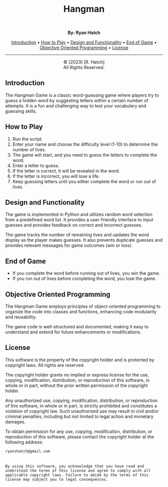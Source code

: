 <br>
<h1 align="center">Hangman</h1>
<br>

<p align="center">
  <strong>By: Ryan Hatch</strong><br>
</p>

<p align="center">
  <a href="#introduction">Introduction</a> •
  <a href="#how-to-play">How to Play</a> •
  <a href="#design-and-functionality">Design and Functionality</a> •
  <a href="#end-of-game">End of Game</a> •
  <a href="#objective-oriented-programming">Objective Oriented Programming</a> •
  <a href="#license">License</a>
</p>

*****************************************************

<p align="center">
     &copy; [2023] [R. Hatch]<br>
     All Rights Reserved.
</p>

## Introduction

The Hangman Game is a classic word-guessing game where players try to guess a hidden word by suggesting letters within a certain number of attempts. It is a fun and challenging way to test your vocabulary and guessing skills.

## How to Play

1. Run the script.
2. Enter your name and choose the difficulty level (1-10) to determine the number of lives.
3. The game will start, and you need to guess the letters to complete the word.
4. Enter a letter to guess.
5. If the letter is correct, it will be revealed in the word.
6. If the letter is incorrect, you will lose a life.
7. Keep guessing letters until you either complete the word or run out of lives.

## Design and Functionality

The game is implemented in Python and utilizes random word selection from a predefined word list. It provides a user-friendly interface to input guesses and provides feedback on correct and incorrect guesses.

The game tracks the number of remaining lives and updates the word display as the player makes guesses. It also prevents duplicate guesses and provides relevant messages for game outcomes (win or loss).

## End of Game

- If you complete the word before running out of lives, you win the game.
- If you run out of lives before completing the word, you lose the game.

## Objective Oriented Programming

The Hangman Game employs principles of object-oriented programming to organize the code into classes and functions, enhancing code modularity and reusability.

The game code is well-structured and documented, making it easy to understand and extend for future enhancements or modifications.

## License

This software is the property of the copyright holder and is protected by copyright laws. All rights are reserved.

The copyright holder grants no implied or express license for the use, copying, modification, distribution, or reproduction of this software, in whole or in part, without the prior written permission of the copyright holder.

Any unauthorized use, copying, modification, distribution, or reproduction of this software, in whole or in part, is strictly prohibited and constitutes a violation of copyright law. Such unauthorized use may result in civil and/or criminal penalties, including but not limited to legal action and monetary damages.

To obtain permission for any use, copying, modification, distribution, or reproduction of this software, please contact the copyright holder at the following address:

```ryanshatch@gmail.com```
<br>
<br>
<br>
```By using this software, you acknowledge that you have read and understood the terms of this license and agree to comply with all applicable copyright laws. Failure to abide by the terms of this license may subject you to legal consequences.```
